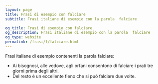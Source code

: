 ```yaml
---
layout: page
title: Frasi di esempio con falciare 
subtitle: Frasi italiane di esempio con la parola  falciare

og_title: Frasi di esempio con falciare 
og_description: Frasi italiane di esempio con la parola  falciare
og_type: website
permalink: /frasi/f/falciare.html
---
```


Frasi italiane di esempio contenenti la parola falciare:


- Ai bisognosi, alle vedove, agli orfani consentono di falciare i prati tre giorni prima degli altri.
- Del resto è un eccellente fieno che si può falciare due volte.
